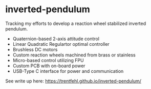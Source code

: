 # inverted-pendulum

Tracking my efforts to develop a reaction wheel stabilized inverted pendulum.

* Quaternion-based 2-axis attitude control
* Linear Quadratic Regulartor optimal controller
* Brushless DC motors
* Custom reaction wheels machined from brass or stainless
* Micro-based control utilizing FPU
* Custom PCB with on-board power
* USB-Type C interface for power and communication


See write up here: https://trentfehl.github.io/inverted-pendulum/
